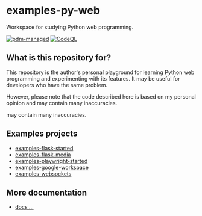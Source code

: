 # examples-py-web

Workspace for studying Python web programming.

[![pdm-managed](https://img.shields.io/badge/pdm-managed-blueviolet)](https://pdm.fming.dev)
[![CodeQL](https://github.com/suzu-devworks/examples-py-web/actions/workflows/codeql.yml/badge.svg)](https://github.com/suzu-devworks/examples-py-web/actions/workflows/codeql.yml)

## What is this repository for?

This repository is the author's personal playground for learning Python web programming and experimenting with its features.
It may be useful for developers who have the same problem.

However, please note that the code described here is based on my personal opinion and may contain many inaccuracies.

may contain many inaccuracies.


## Examples projects

- [examples-flask-started](./src/examples-flask-started/README.md)
- [examples-flask-media](./src/examples-flask-media/README.md)
- [examples-playwright-started](./src/examples-playwright-started/README.md)
- [examples-google-workspace](./src/examples-google-workspace/README.md)
- [examples-websockets](./src/examples-websockets/README.md)


## More documentation

- [docs ...](./docs/README.md)
